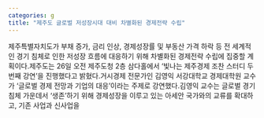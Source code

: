 ```yaml
---
categories: g
title: "제주도 글로벌 저성장시대 대비 차별화된 경제전략 수립"
---
```

제주특별자치도가 부채 증가, 금리 인상, 경제성장률 및 부동산 가격 하락 등 전 세계적인 경기 침체로 인한 저성장 흐름에 대응하기 위해 차별화된 경제전략 수립에 집중할 계획이다.제주도는 26일 오전 제주도청 2층 삼다홀에서 ‘빛나는 제주경제 조찬 스터디 두 번째 강연’을 진행했다고 밝혔다.거시경제 전문가인 김영익 서강대학교 경제대학원 교수가 ‘글로벌 경제 전망과 기업의 대응’이라는 주제로 강연했다.김영익 교수는 글로벌 경기 침체 가운데서 ‘생존’하기 위해 경제성장을 이루고 있는 아세안 국가와의 교류를 확대하고, 기존 사업과 신사업을